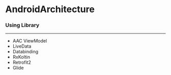 # AndroidArchitecture

### Using Library
---
- AAC ViewModel
- LiveData
- Databinding
- RxKoltin
- Retrofit2
- Glide
